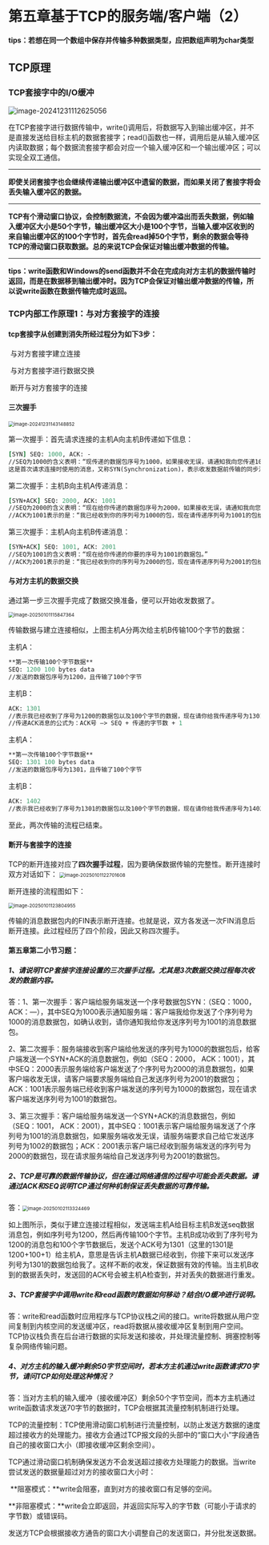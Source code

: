 # 第五章基于TCP的服务端/客户端（2）

**tips：若想在同一个数组中保存并传输多种数据类型，应把数组声明为char类型**

## TCP原理

### TCP套接字中的I/O缓冲

![image-20241231112625056](D:\Typora\Socket编程\第五章\TCP_IO_flush.png)

在TCP套接字进行数据传输中，write()调用后，将数据写入到输出缓冲区，并不是直接发送给目标主机的数据套接字；read()函数也一样，调用后是从输入缓冲区内读取数据；每个数据流套接字都会对应一个输入缓冲区和一个输出缓冲区；可以实现全双工通信。

****

**即使关闭套接字也会继续传递输出缓冲区中遗留的数据，而如果关闭了套接字将会丢失输入缓冲区的数据。**

****

**TCP有个滑动窗口协议，会控制数据流，不会因为缓冲溢出而丢失数据，例如输入缓冲区大小是50个字节，输出缓冲区大小是100个字节，当输入缓冲区收到的来自输出缓冲区的100个字节时，首先会read掉50个字节，剩余的数据会等待TCP的滑动窗口获取数据。总的来说TCP会保证对输出缓冲数据的传输。**

****

**tips：write函数和Windows的send函数并不会在完成向对方主机的数据传输时返回，而是在数据移到输出缓冲时。因为TCP会保证对输出缓冲数据的传输，所以说write函数在数据传输完成时返回。**

### TCP内部工作原理1：与对方套接字的连接

#### tcp套接字从创建到消失所经过程分为如下3步：

​		与对方套接字建立连接

​		与对方套接字进行数据交换

​		断开与对方套接字的连接

#### 三次握手

<img src="D:\Typora\Socket编程\第五章\three_way_handshaking.png" alt="image-20241231143148852" style="zoom:67%;" />

第一次握手：首先请求连接的主机A向主机B传递如下信息：

```tcl
[SYN] SEQ: 1000, ACK: -
//SEQ为1000的含义表明：“现传递的数据包序号为1000，如果接收无误，请通知我向您传递1001号数据包。”
这是首次请求连接时使用的消息，又称SYN(Synchronization)，表示收发数据前传输的同步消息。
```

第二次握手：主机B向主机A传递消息：

```tcl
[SYN+ACK] SEQ: 2000, ACK: 1001
//SEQ为2000的含义表明：“现在给你传递的数据包序号为2000，如果接收无误，请通知我向您传递2001的数据包”
//ACK为1001表示的是：“我已经收到你的序列号为1000的包，现在请传递序列号为1001的包给我吧！”
```

第三次握手：主机A向主机B传递消息：

```tcl
[SYN+ACK] SEQ: 1001, ACK: 2001
//SEQ为1001的含义表明：“现在给你传递的你要的序号为1001的数据包。”
//ACK为2001表示的是：“我已经收到你的序列号为2000的包，现在请传递序列号为2001的包给我吧！”
```

#### 与对方主机的数据交换

通过第一步三次握手完成了数据交换准备，便可以开始收发数据了。

<img src="D:\Typora\Socket编程\第五章\TCP_data_transmission.png" alt="image-20250101115847364" style="zoom:67%;" />

传输数据与建立连接相似，上图主机A分两次给主机B传输100个字节的数据：

主机A：

```tcl
**第一次传输100个字节数据**
SEQ: 1200 100 bytes data
//发送的数据包序号为1200，且传输了100个字节
```

主机B：

```tcl
ACK: 1301
//表示我已经收到了序号为1200的数据包以及100个字节的数据，现在请你给我传递序号为1301（1200+100+1）的数据包。其目的是ACK号的增量为传输的数据字节数。假设每次ACK号不加传输的字节数，这样虽然可以确认数据包的传输，但无法明确100个字节全都正确传递还是丢失了一部分。
//传递ACK消息的公式为：ACK号 —> SEQ + 传递的字节数 + 1
```

主机A：

```tcl
**第一次传输100个字节数据**
SEQ: 1301 100 bytes data
//发送的数据包序号为1301，且传输了100个字节
```

主机B：

```tcl
ACK: 1402
//表示我已经收到了序号为1301的数据包以及100个字节的数据，现在请你给我传递序号为1402（1301+100+1）的数据包。
```

至此，两次传输的流程已结束。

#### 断开与套接字的连接

TCP的断开连接对应了**四次握手过程**，因为要确保数据传输的完整性。断开连接时双方对话如下：
<img src="D:\Typora\Socket编程\第五章\TCP_disconnect.png" alt="image-20250101122701608" style="zoom:67%;" />

断开连接的流程图如下：

<img src="C:\Users\Jackie Feng\AppData\Roaming\Typora\typora-user-images\image-20250101123804955.png" alt="image-20250101123804955" style="zoom:67%;" />

传输的消息数据包内的FIN表示断开连接。也就是说，双方各发送一次FIN消息后断开连接。此过程经历了四个阶段，因此又称四次握手。

#### 第五章第二小节习题：

##### 1、请说明TCP套接字连接设置的三次握手过程。尤其是3次数据交换过程每次收发的数据内容。

答：1、第一次握手：客户端给服务端发送一个序号数据包SYN：（SEQ：1000，ACK：—），其中SEQ为1000表示通知服务端：客户端我给你发送了个序列号为1000的消息数据包，如确认收到，请你通知我给你发送序列号为1001的消息数据包。

​		2、第二次握手：服务端接收到客户端给他发送的序列号为1000的数据包后，给客户端发送一个SYN+ACK的消息数据包，例如（SEQ：2000， ACK：1001），其中SEQ：2000表示服务端给客户端发送了个序列号为2000的消息数据包，如果客户端收发无误，请客户端要求服务端给自己发送序列号为2001的数据包；ACK：1001表示服务端已经收到客户端发送的序列号为1000的数据包，现在请求客户端发送序列号为1001的数据包。

​		3、第三次握手：客户端给服务端发送一个SYN+ACK的消息数据包，例如（SEQ：1001， ACK：2001），其中SEQ：1001表示客户端给服务端发送了个序列号为1001的消息数据包，如果服务端收发无误，请服务端要求自己给它发送序列号为1002的数据包；ACK：2001表示客户端已经收到服务端发送的序列号为2000的数据包，现在请求服务端给自己发送序列号为2001的数据包。

##### 2、TCP是可靠的数据传输协议，但在通过网络通信的过程中可能会丢失数据。请通过ACK和SEQ说明TCP通过何种机制保证丢失数据的可靠传输。

答：<img src="C:\Users\Jackie Feng\AppData\Roaming\Typora\typora-user-images\image-20250102113324469.png" alt="image-20250102113324469" style="zoom:67%;" />

如上图所示，类似于建立连接过程相似，发送端主机A给目标主机B发送seq数据消息包，例如序列号为1200，然后再传输100个字节。主机B成功收到了序列号为1200的消息包和100个字节数据后，发送个ACK号为1301（这里的1301是1200+100+1）给主机A，意思是告诉主机A数据已经收到，你接下来可以发送序列号为1301的数据包给我了。这样不断的收发，保证数据有效的传输。当主机B收到的数据丢失时，发送回的ACK号会被主机A检查到，并对丢失的数据进行重发。

##### 3、TCP套接字中调用write和read函数时数据如何移动？结合I/O缓冲进行说明。

答：write和read函数时应用程序与TCP协议栈之间的接口。write将数据从用户空间复制到内核空间的发送缓冲区，read将数据从接收缓冲区复制到用户空间。TCP协议栈负责在后台进行数据的实际发送和接收，并处理流量控制、拥塞控制等复杂网络传输问题。

##### 4、对方主机的输入缓冲剩余50字节空间时，若本方主机通过write函数请求70字节，请问TCP如何处理这种情况？

答：当对方主机的输入缓冲（接收缓冲区）剩余50个字节空间，而本方主机通过write函数请求发送70字节的数据时，TCP会根据其流量控制机制进行处理。

​		TCP的流量控制：TCP使用滑动窗口机制进行流量控制，以防止发送方数据的速度超过接收方的处理能力。接收方会通过TCP报文段的头部中的“窗口大小”字段通告自己的接收窗口大小（即接收缓冲区剩余空间）。

​		TCP通过滑动窗口机制确保发送方不会发送超过接收方处理能力的数据。当write尝试发送的数据量超过对方的接收窗口大小时：

​		**阻塞模式：**write会阻塞，直到对方的接收窗口有足够的空间。

​		**非阻塞模式：**write会立即返回，并返回实际写入的字节数（可能小于请求的字节数）或错误码。

​		发送方TCP会根据接收方通告的窗口大小调整自己的发送窗口，并分批发送数据。
